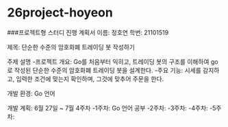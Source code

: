 # 26project-hoyeon
###프로젝트형 스터디 진행 계획서
이름: 정호연
학번: 21101519

제목: 단순한 수준의 암호화폐 트레이딩 봇 작성하기

주제 설명
-프로젝트 개요: Go를 처음부터 익히고, 트레이딩 봇의 구조를 이해하여 go로 작성된 단순한 수준의 암호화폐 트레이딩 봇을 설계한다.
-주요 기능: 시세를 감지하고, 입력한 조건에 맞는지 확인하며, 그것에 맞추어 주문을 한다.

개발 환경: Go 언어

개발 계획: 6월 27일 ~ 7월 4주차
-1주차: Go 언어 공부
-2주차: 
-3주차: 
-4주차: 
-5주차: 
